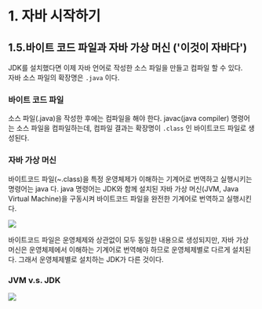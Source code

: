 # 1. 자바 시작하기
## 1.5.바이트 코드 파일과 자바 가상 머신 ('이것이 자바다')
JDK를 설치했다면 이제 자바 언어로 작성한 소스 파일을 만들고 컴파일 할 수 있다.  
자바 소스 파일의 확장명은 `.java` 이다.

### 바이트 코드 파일
소스 파일(.java)을 작성한 후에는 컴파일을 해야 한다. javac(java compiler) 명령어는 소스 파일을 컴파일하는데, 컴파일 결과는 확장명이 `.class` 인 바이트코드 파일로 생성된다.
   
### 자바 가상 머신
바이트코드 파일(~.class)을 특정 운영체제가 이해하는 기계어로 번역하고 실행시키는 명령어는 java 다. java 명령어는 JDK와 함께 설치된 자바 가상 머신(JVM, Java Virtual Machine)을 구동시켜 바이트코드 파일을 완전한 기계어로 번역하고 실행시킨다.
   
   ![](https://t1.daumcdn.net/cfile/tistory/99E947465A3BC25206)  

바이트코드 파일은 운영체제와 상관없이 모두 동일한 내용으로 생성되지만, 자바 가상 머신은 운영체제에서 이해하는 기계어로 번역해야 하므로 운영체제별로 다르게 설치된다. 그래서 운영체제별로 설치하는 JDK가 다른 것이다.

### JVM v.s. JDK
![](https://blog.kakaocdn.net/dn/c00klf/btqAjMzLyF2/6sU1VGp5vqAYIPLsXpakpK/img.png)
